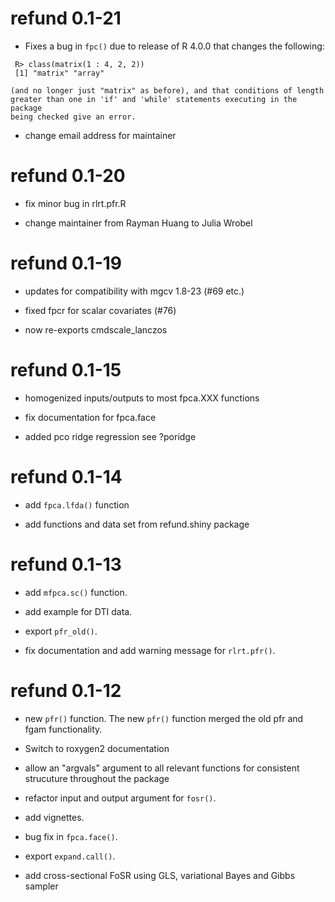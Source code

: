 # refund 0.1-21

* Fixes a bug in `fpc()` due to release of R 4.0.0 that changes the following:

```
 R> class(matrix(1 : 4, 2, 2))
 [1] "matrix" "array" 

(and no longer just "matrix" as before), and that conditions of length
greater than one in 'if' and 'while' statements executing in the package
being checked give an error.
```

* change email address for maintainer

# refund 0.1-20

* fix minor bug in rlrt.pfr.R

* change maintainer from Rayman Huang to Julia Wrobel 

# refund 0.1-19


* updates for compatibility with mgcv 1.8-23  (#69 etc.)

* fixed fpcr for scalar covariates (#76)

* now re-exports cmdscale_lanczos

# refund 0.1-15

* homogenized inputs/outputs to most fpca.XXX functions

* fix documentation for fpca.face

* added pco ridge regression see ?poridge

# refund 0.1-14

* add `fpca.lfda()` function

* add functions and data set from refund.shiny package

# refund 0.1-13

* add `mfpca.sc()` function.

* add example for DTI data.

* export `pfr_old()`.

* fix documentation and add warning message for `rlrt.pfr()`.

# refund 0.1-12

* new `pfr()` function. The new `pfr()` function merged the old pfr and fgam functionality.

* Switch to roxygen2 documentation

* allow an "argvals" argument to all relevant functions for consistent strucuture throughout the package

* refactor input and output argument for `fosr()`.

* add vignettes.

* bug fix in `fpca.face()`.

* export `expand.call()`.

* add cross-sectional FoSR using GLS, variational Bayes and Gibbs sampler
